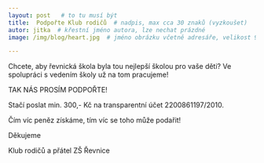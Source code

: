 ```yaml
---
layout: post   # to tu musí být
title:  Podpořte Klub rodičů  # nadpis, max cca 30 znaků (vyzkoušet)
autor: jitka  # křestní jméno autora, lze nechat prázdné
image: /img/blog/heart.jpg  # jméno obrázku včetně adresáře, velikost 900x600

---
```

Chcete, aby řevnická škola byla tou nejlepší školou pro vaše děti?
Ve spolupráci s vedením školy už na tom pracujeme!

<!--vice-->

TAK NÁS PROSÍM PODPOŘTE!


Stačí poslat min. 300,- Kč na transparentní účet 2200861197/2010.


Čím víc peněz získáme, tím víc se toho může podařit!


Děkujeme


Klub rodičů a přátel ZŠ Řevnice

